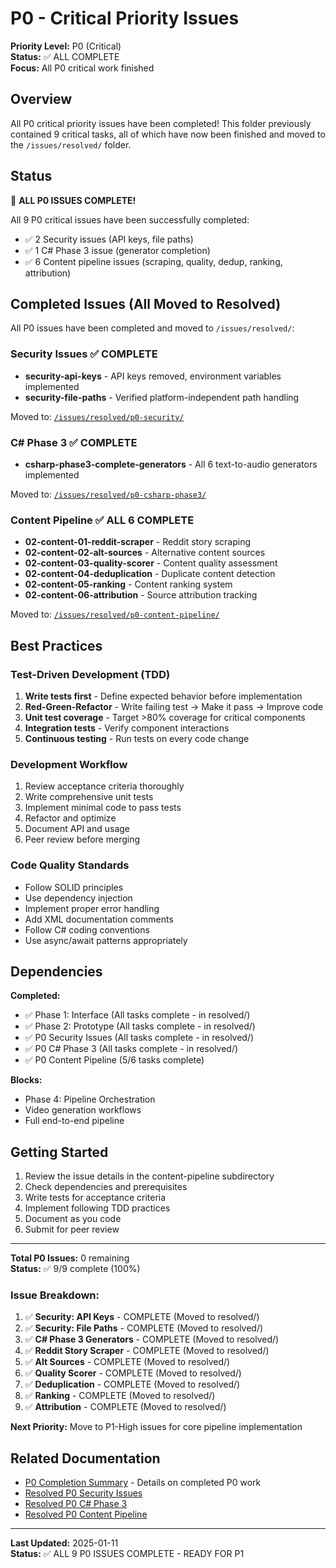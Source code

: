 # P0 - Critical Priority Issues

**Priority Level:** P0 (Critical)  
**Status:** ✅ ALL COMPLETE  
**Focus:** All P0 critical work finished

## Overview

All P0 critical priority issues have been completed! This folder previously contained 9 critical tasks, all of which have now been finished and moved to the `/issues/resolved/` folder.

## Status

🎉 **ALL P0 ISSUES COMPLETE!**

All 9 P0 critical issues have been successfully completed:
- ✅ 2 Security issues (API keys, file paths)
- ✅ 1 C# Phase 3 issue (generator completion)
- ✅ 6 Content pipeline issues (scraping, quality, dedup, ranking, attribution)

## Completed Issues (All Moved to Resolved)

All P0 issues have been completed and moved to `/issues/resolved/`:

### Security Issues ✅ COMPLETE
- **security-api-keys** - API keys removed, environment variables implemented
- **security-file-paths** - Verified platform-independent path handling

Moved to: [`/issues/resolved/p0-security/`](../resolved/p0-security/)

### C# Phase 3 ✅ COMPLETE
- **csharp-phase3-complete-generators** - All 6 text-to-audio generators implemented

Moved to: [`/issues/resolved/p0-csharp-phase3/`](../resolved/p0-csharp-phase3/)

### Content Pipeline ✅ ALL 6 COMPLETE
- **02-content-01-reddit-scraper** - Reddit story scraping
- **02-content-02-alt-sources** - Alternative content sources
- **02-content-03-quality-scorer** - Content quality assessment
- **02-content-04-deduplication** - Duplicate content detection
- **02-content-05-ranking** - Content ranking system
- **02-content-06-attribution** - Source attribution tracking

Moved to: [`/issues/resolved/p0-content-pipeline/`](../resolved/p0-content-pipeline/)

## Best Practices

### Test-Driven Development (TDD)
1. **Write tests first** - Define expected behavior before implementation
2. **Red-Green-Refactor** - Write failing test → Make it pass → Improve code
3. **Unit test coverage** - Target >80% coverage for critical components
4. **Integration tests** - Verify component interactions
5. **Continuous testing** - Run tests on every code change

### Development Workflow
1. Review acceptance criteria thoroughly
2. Write comprehensive unit tests
3. Implement minimal code to pass tests
4. Refactor and optimize
5. Document API and usage
6. Peer review before merging

### Code Quality Standards
- Follow SOLID principles
- Use dependency injection
- Implement proper error handling
- Add XML documentation comments
- Follow C# coding conventions
- Use async/await patterns appropriately

## Dependencies

**Completed:**
- ✅ Phase 1: Interface (All tasks complete - in resolved/)
- ✅ Phase 2: Prototype (All tasks complete - in resolved/)
- ✅ P0 Security Issues (All tasks complete - in resolved/)
- ✅ P0 C# Phase 3 (All tasks complete - in resolved/)
- ✅ P0 Content Pipeline (5/6 tasks complete)

**Blocks:**
- Phase 4: Pipeline Orchestration
- Video generation workflows
- Full end-to-end pipeline

## Getting Started

1. Review the issue details in the content-pipeline subdirectory
2. Check dependencies and prerequisites
3. Write tests for acceptance criteria
4. Implement following TDD practices
5. Document as you code
6. Submit for peer review

---

**Total P0 Issues:** 0 remaining  
**Status:** ✅ 9/9 complete (100%)  

### Issue Breakdown:
1. ✅ **Security: API Keys** - COMPLETE (Moved to resolved/)
2. ✅ **Security: File Paths** - COMPLETE (Moved to resolved/)
3. ✅ **C# Phase 3 Generators** - COMPLETE (Moved to resolved/)
4. ✅ **Reddit Story Scraper** - COMPLETE (Moved to resolved/)
5. ✅ **Alt Sources** - COMPLETE (Moved to resolved/)
6. ✅ **Quality Scorer** - COMPLETE (Moved to resolved/)
7. ✅ **Deduplication** - COMPLETE (Moved to resolved/)
8. ✅ **Ranking** - COMPLETE (Moved to resolved/)
9. ✅ **Attribution** - COMPLETE (Moved to resolved/)

**Next Priority:** Move to P1-High issues for core pipeline implementation

## Related Documentation

- [P0 Completion Summary](../resolved/P0_COMPLETION_SUMMARY.md) - Details on completed P0 work
- [Resolved P0 Security Issues](../resolved/p0-security/README.md)
- [Resolved P0 C# Phase 3](../resolved/p0-csharp-phase3/README.md)
- [Resolved P0 Content Pipeline](../resolved/p0-content-pipeline/README.md)

---

**Last Updated:** 2025-01-11  
**Status:** ✅ ALL 9 P0 ISSUES COMPLETE - READY FOR P1
